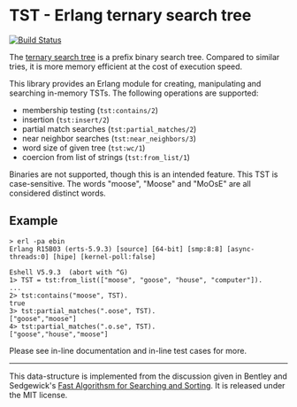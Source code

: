 # TST - Erlang ternary search tree

[![Build Status](https://travis-ci.org/blt/tst.png)](https://travis-ci.org/blt/tst)

The [ternary search tree](http://en.wikipedia.org/wiki/Ternary_search_tree) is a
prefix binary search tree. Compared to similar tries, it is more memory
efficient at the cost of execution speed.

This library provides an Erlang module for creating, manipulating and searching
in-memory TSTs. The following operations are supported:

  * membership testing (`tst:contains/2`)
  * insertion (`tst:insert/2`)
  * partial match searches (`tst:partial_matches/2`)
  * near neighbor searches (`tst:near_neighbors/3`)
  * word size of given tree (`tst:wc/1`)
  * coercion from list of strings (`tst:from_list/1`)

Binaries are not supported, though this is an intended feature. This TST is
case-sensitive. The words "moose", "Moose" and "MoOsE" are all considered
distinct words.

## Example

```
> erl -pa ebin
Erlang R15B03 (erts-5.9.3) [source] [64-bit] [smp:8:8] [async-threads:0] [hipe] [kernel-poll:false]

Eshell V5.9.3  (abort with ^G)
1> TST = tst:from_list(["moose", "goose", "house", "computer"]).
...
2> tst:contains("moose", TST).
true
3> tst:partial_matches(".oose", TST).
["goose","moose"]
4> tst:partial_matches(".o.se", TST).
["goose","house","moose"]
```

Please see in-line documentation and in-line test cases for more.

- - -

This data-structure is implemented from the discussion given in Bentley and
Sedgewick's
[Fast Algorithsm for Searching and Sorting](http://www.cs.tufts.edu/~nr/comp150fp/archive/bob-sedgewick/fast-strings.pdf).
It is released under the MIT license.
